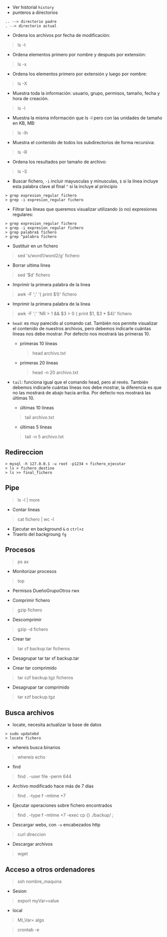 
* Ver historial `history `
* punteros a directorios
```
.. --> directorio padre
. --> directorio actual
```

* Ordena los archivos por fecha de modificación:

> ls -t

* Ordena elementos primero por nombre y después por extensión:


> ls -x

* Ordena los elementos primero por extensión y luego por nombre:


> ls -X

* Muestra toda la información: usuario, grupo, permisos, tamaño, fecha y hora de creación.

> ls -l

* Muestra la misma información que ls -l pero con las unidades de tamaño en KB, MB:

> ls -lh

* Muestra el contenido de todos los subdirectorios de forma recursiva:

> ls -R

* Ordena los resultados por tamaño de archivo:


> ls -S


* Buscar fichero, `-i` incluir mayusculas y minusculas, `$` si la línea incluye esta palabra clave al final `^` si la incluye al principio

```
> grep expresion_regular fichero
> grep -i expresion_regular fichero 
```
* Filtrar las líneas que queremos visualizar utilizando (o no) expresiones regulares:
```
> grep expresion_regular fichero
> grep -i expresion_regular fichero 
> grep palabra$ fichero
> grep ^palabra fichero
```


* Sustituir en un fichero


> sed 's/word1/word2/g' fichero


* Borrar ultima linea

> sed '$d' fichero


* Imprimir la primera palabra de la linea

> awk -F ';' '{ print $1}' fichero

* Imprimir la primera palabra de la linea

> awk -F ';' 'NR > 1 && $3 > 0 { print $1, $3 * $4}' fichero


* `head`: es muy parecido al comando cat. También nos permite visualizar el contenido de nuestros archivos, pero debemos indicarle cuántas líneas nos debe mostrar. Por defecto nos mostrará las primeras 10.
  * primeras 10 líneas
    
    > head archivo.txt
    
  * primeras 20 líneas
    
    > head -n 20 archivo.txt
    
* `tail`: funciona igual que el comando head, pero al revés. También debemos indicarle cuántas líneas nos debe mostrar, la diferencia es que no las mostrará de abajo hacia arriba. Por defecto nos mostrará las últimas 10.

    * últimas 10 líneas
    
    > tail archivo.txt
    

    * últimas 5 líneas
    
    > tail -n 5 archivo.txt
    

## Redireccion 
```
> mysql -h 127.0.0.1 -u root -p1234 < fichero_ejecutar
> ls > fichero_destino
> ls >> final_fichero
```
## Pipe
> ls -l | more

* Contar lineas
> cat fichero | wc -l

* Ejecutar en background `&` o `ctrl+z`
* Traerlo del backgroung `fg`

## Procesos 
> ps ax

* Monitorizar procesos 
> top

* Permisos DueñoGrupoOtros rwx

* Comprimir fichero
> gzip fichero

* Descomprimir
> gzip -d fichero

* Crear tar
> tar cf backup.tar ficheros

* Desagrupar tar
tar xf backup.tar

* Crear tar comprimido
> tar czf backup.tgz ficheros

* Desagrupar tar comprimido
> tar xzf backup.tgz

## Busca archivos

* locate, necesita actualizar la base de datos
```
> sudo updatebd
> locate fichero
```

* whereis busca binarios
> whereis echo

* find
> find . -user file -perm 644

* Archivo modificado hace más de 7 días
> find . -type f -mtime +7

* Ejecutar operaciones sobre fichero encontrados
> find . -type f -mtime +7 -exec cp {} ./backup/ \;

* Descargar webs, con `-v` encabezados http
> curl direccion

* Descargar archivos
> wget

## Acceso a otros ordenadores
> ssh nombre_maquina


* Sesion
> export myVar=value
* local
> MI_Var= algo

> crontab -e